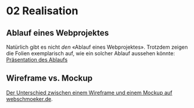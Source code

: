 # 02 Realisation

## Ablauf eines Webprojektes

Natürlich gibt es nicht _den_ «Ablauf eines Webprojektes». Trotzdem zeigen die Folien exemplarisch auf, wie ein solcher Ablauf aussehen könnte: [Präsentation des Ablaufs](https://github.com/johannesE/modul-101/tree/7ef76a9c9f706911092af198dd248f9a2832f329/Tag%201/02%20Realisation/src/Erklaerung_Webprojektablauf.pdf)

## Wireframe vs. Mockup

[Der Unterschied zwischen einem Wireframe und einem Mockup auf webschmoeker.de](https://www.webschmoeker.de/webdesign/unterschied-wireframe-und-mockup/).

